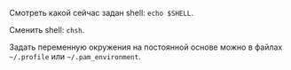 Смотреть какой сейчас задан shell: `echo $SHELL`.

Сменить shell: `chsh`.

Задать переменную окружения на постоянной основе можно в файлах `~/.profile` или `~/.pam_environment`.
